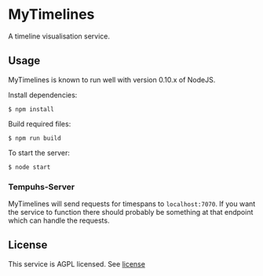 # MyTimelines

A timeline visualisation service.

## Usage

MyTimelines is known to run well with version 0.10.x of NodeJS.

Install dependencies:

    $ npm install

Build required files:

    $ npm run build

To start the server:

    $ node start

### Tempuhs-Server

MyTimelines will send requests for timespans to `localhost:7070`. If you want
the service to function there should probably be something at that endpoint
which can handle the requests.

## License

This service is AGPL licensed. See [license](LICENSE)
